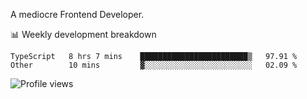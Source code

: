 A mediocre Frontend Developer.

📊 Weekly development breakdown
<!--START_SECTION:waka-->

```text
TypeScript   8 hrs 7 mins    ████████████████████████▒   97.91 %
Other        10 mins         ▓░░░░░░░░░░░░░░░░░░░░░░░░   02.09 %
```

<!--END_SECTION:waka-->

<img src="https://gpvc.arturio.dev/iqbalfasri" alt="Profile views"/>
